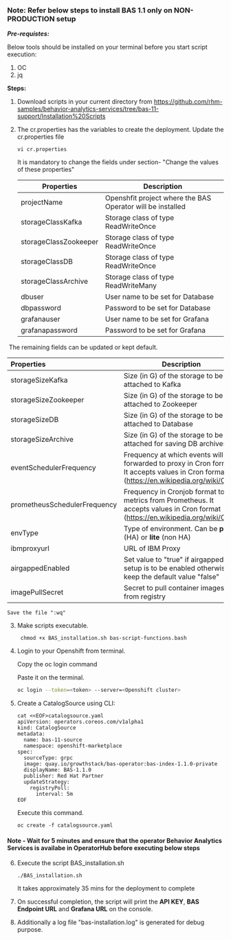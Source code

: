 ### **Note:** Refer below steps to install BAS 1.1 only on NON-PRODUCTION setup

***Pre-requistes:***

Below tools should be installed on your terminal before you start script execution:

1. OC
2. jq

**Steps:**

1. Download scripts in your current directory from
   <https://github.com/rhm-samples/behavior-analytics-services/tree/bas-11-support/Installation%20Scripts>

2. The cr.properties has the variables to create the deployment. Update the cr.properties file

   ```execute
   vi cr.properties
   ```

   It is mandatory to change the fields under section- "Change the values of these properties"

   | Properties            | Description                                                |
   | --------------------- | ---------------------------------------------------------- |
   | projectName           | Openshfit project where the BAS Operator will be installed |
   | storageClassKafka     | Storage class of type ReadWriteOnce                        |
   | storageClassZookeeper | Storage class of type ReadWriteOnce                        |
   | storageClassDB        | Storage class of type ReadWriteOnce                        |
   | storageClassArchive   | Storage class of type ReadWriteMany                        |
   | dbuser                | User name to be set for Database                           |
   | dbpassword            | Password to be set for Database                            |
   | grafanauser           | User name to be set for Grafana                            |
   | grafanapassword       | Password to be set for Grafana                             |

​       The remaining fields can be updated or kept default.

| Properties                   | Description                                                                                                                                |
| :--------------------------- | ------------------------------------------------------------------------------------------------------------------------------------------ |
| storageSizeKafka             | Size (in G) of the storage to be attached to Kafka                                                                                         |
| storageSizeZookeeper         | Size (in G) of the storage to be attached to Zookeeper                                                                                     |
| storageSizeDB                | Size (in G) of the storage to be attached to Database                                                                                      |
| storageSizeArchive           | Size (in G) of the storage to be attached for saving DB archives                                                                           |
| eventSchedulerFrequency      | Frequency at which events will be forwarded to proxy in Cron format. It accepts values in Cron format (<https://en.wikipedia.org/wiki/Cron>) |
| prometheusSchedulerFrequency | Frequency in Cronjob format to pull metrics from Prometheus. It accepts values in Cron format (<https://en.wikipedia.org/wiki/Cron>)         |
| envType                      | Type of environment. Can be **prod** (HA) or **lite** (non HA)                                                                             |
| ibmproxyurl                  | URL of IBM Proxy                                                                                                                           |
| airgappedEnabled             | Set value to "true" if airgapped setup is to be enabled otherwise keep the default value "false"                                           |
| imagePullSecret              | Secret to pull container images from registry                                                                                              |

    Save the file ":wq"

3. Make scripts executable.

    ```
     chmod +x BAS_installation.sh bas-script-functions.bash 
    ```

4. Login to your Openshift from terminal.

   Copy the oc login command

   Paste it on the terminal.

   ```bash
   oc login --token=<token> --server=<Openshift cluster>
   ```

5. Create a CatalogSource using CLI:

    ```
    cat <<EOF>catalogsource.yaml
    apiVersion: operators.coreos.com/v1alpha1
    kind: CatalogSource
    metadata:
      name: bas-11-source
      namespace: openshift-marketplace
    spec:
      sourceType: grpc
      image: quay.io/growthstack/bas-operator:bas-index-1.1.0-private
      displayName: BAS-1.1.0
      publisher: Red Hat Partner
      updateStrategy:
        registryPoll:
          interval: 5m
    EOF
    ```

    Execute this command.

    ```
    oc create -f catalogsource.yaml 
    ```

#### Note - Wait for 5 minutes and ensure that the operator Behavior Analytics Services is availabe in OperatorHub before executing below steps

6. Execute the script BAS_installation.sh

   ```execute
   ./BAS_installation.sh
   ```

   It takes approximately 35 mins for the deployment to complete

7. On successful completion, the script will print the **API KEY**, **BAS Endpoint URL** and **Grafana URL** on the console.

8. Additionally a log file "bas-installation.log" is generated for debug purpose.
